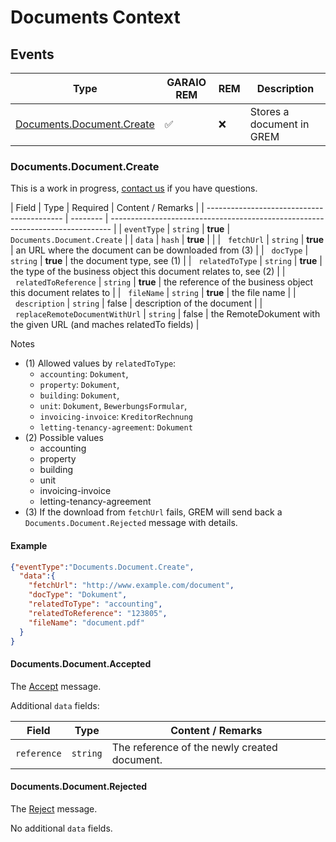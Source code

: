 # Documents Context

## Events

| Type                                            | GARAIO REM         | REM | Description               |
| ----------------------------------------------- | ------------------ | --- | ------------------------- |
| [Documents.Document.Create](#documentsdocumentadd) | :white_check_mark: | :x: | Stores a document in GREM |

### Documents.Document.Create

This is a work in progress, [contact us](https://github.com/Garaio-REM/grem-dev-guide) if you have questions.

| Field                                      | Type     | Required | Content / Remarks                                                   |
| ------------------------------------------ | -------- | ------------------------------------------------------------------------------ |
| `eventType`                                | `string` | **true** | `Documents.Document.Create`                                         |
| `data`                                     | `hash`   | **true** |                                                                     |
| &nbsp;&nbsp;`fetchUrl`                     | `string` | **true** | an URL where the document can be downloaded from (3)                |
| &nbsp;&nbsp;`docType`                      | `string` | **true** | the document type, see (1)                                          |
| &nbsp;&nbsp;`relatedToType`                | `string` | **true** | the type of the business object this document relates to, see (2)   |
| &nbsp;&nbsp;`relatedToReference`           | `string` | **true** | the reference of the business object this document relates to       |
| &nbsp;&nbsp;`fileName`                     | `string` | **true** | the file name                                                       |
| &nbsp;&nbsp;`description`                  | `string` |  false   | description of the document                                         |
| &nbsp;&nbsp;`replaceRemoteDocumentWithUrl` | `string` |  false   | the RemoteDokument with the given URL (and maches relatedTo fields) |

Notes

* (1) Allowed values by `relatedToType`:
  * `accounting`: `Dokument`,
  * `property`: `Dokument`,
  * `building`: `Dokument`,
  * `unit`: `Dokument`, `BewerbungsFormular`,
  * `invoicing-invoice`: `KreditorRechnung`
  * `letting-tenancy-agreement`: `Dokument`
* (2) Possible values
  * accounting
  * property
  * building
  * unit
  * invoicing-invoice
  * letting-tenancy-agreement
* (3) If the download from `fetchUrl` fails, GREM will send back a `Documents.Document.Rejected` message with details.

#### Example

```json
{"eventType":"Documents.Document.Create",
  "data":{
    "fetchUrl": "http://www.example.com/document",
    "docType": "Dokument",
    "relatedToType": "accounting",
    "relatedToReference": "123805",
    "fileName": "document.pdf"
  }
}
```

#### Documents.Document.Accepted

The [Accept](./result_messages.md#accepted-message) message.

Additional `data` fields:

| Field       | Type     | Content / Remarks                            |
| ----------- | -------- | -------------------------------------------- |
| `reference` | `string` | The reference of the newly created document. |

#### Documents.Document.Rejected

The [Reject](./result_messages.md#rejected-message) message.

No additional `data` fields.

